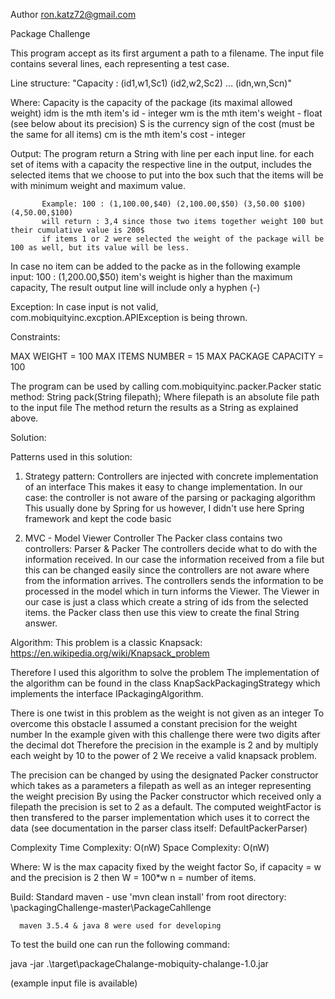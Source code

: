   Author ron.katz72@gmail.com
  
  Package Challenge
  
  This program accept as its first argument a path to a filename.
  The input file contains several lines, each representing a test case.
 
  Line structure: "Capacity : (id1,w1,Sc1) (id2,w2,Sc2) ... (idn,wn,Scn)"
  
  Where: Capacity is the capacity of the package (its maximal allowed weight)
         idm is the mth item's id - integer
         wm  is the mth item's weight - float (see below about its precision)
         S   is the currency sign of the cost (must be the same for all items)
         cm  is the mth item's cost - integer
         
   Output: The program return a String with line per each input line.
   		     for each set of items with a capacity the respective line in the output,
   		     includes the selected items that we choose to put into the box such that
           the items will be with minimum weight and maximum value.
           
           Example: 100 : (1,100.00,$40) (2,100.00,$50) (3,50.00 $100) (4,50.00,$100)
           will return : 3,4 since those two items together weight 100 but their cumulative value is 200$
           if items 1 or 2 were selected the weight of the package will be 100 as well, but its value will be less.
          
   In case no item can be added to the packe
   as in the following example input:
   100 : (1,200.00,$50)
   item's weight is higher than the maximum capacity,
   The result output line will include only a hyphen (-) 
           
   Exception: In case input is not valid, com.mobiquityinc.excption.APIException is being thrown.

   Constraints:
   
   MAX WEIGHT              = 100
 	 MAX ITEMS NUMBER        =  15
 	 MAX PACKAGE CAPACITY    = 100
 
   The program can be used by calling com.mobiquityinc.packer.Packer static method:
 	    String pack(String filepath);
 	 Where filepath is an absolute file path to the input file
   The method return the results as a String as explained above.
    
   Solution:
    
   Patterns used in this solution:
    
   1) Strategy pattern:
    	Controllers are injected with concrete implementation of an interface
    	This makes it easy to change implementation.
    	In our case: the controller is not aware of the parsing or packaging algorithm
    	This usually done by Spring for us however, I didn't use here Spring framework
    	and kept the code basic
    
   2) MVC - Model Viewer Controller
    	The Packer class contains two controllers: Parser & Packer
    	The controllers decide what to do with the information received.
    	In our case the information received from a file but this can be changed easily since the
    	controllers are not aware where from the information arrives.
    	The controllers sends the information to be processed in the model which in turn
    	informs the Viewer. The Viewer in our case is just a class which create a string of ids
    	from the selected items. the Packer class then use this view to create the final String answer.
    
   Algorithm:
    	This problem is a classic Knapsack:
    	https://en.wikipedia.org/wiki/Knapsack_problem
  		
  Therefore I used this algorithm to solve the problem
  The implementation of the algorithm can be found in the class KnapSackPackagingStrategy 
  which implements the interface IPackagingAlgorithm.
  
  There is one twist in this problem as the weight is not given as an integer
  To overcome this obstacle I assumed a constant precision for the weight number
  In the example given with this challenge there were two digits after the decimal dot
  Therefore the precision in the example is 2 and by multiply each weight by 10 to the power of 2
  We receive a valid knapsack problem.
  
  The precision can be changed by using the designated Packer constructor which takes
  as a parameters a filepath as well as an integer representing the weight precision
  By using the Packer constructor which received only a filepath
  the precision is set to 2 as a default.
  The computed weightFactor is then transfered to the parser implementation
  which uses it to correct the data (see documentation in the parser class itself: DefaultPackerParser)
  
  Complexity
  Time  Complexity: O(nW)
  Space Complexity: O(nW)
   
  Where: W is the max capacity fixed by the weight factor
   		   So, if capacity = w and the precision is 2 then W = 100*w
         n = number of items.
   
  Build:
  		Standard maven - use 'mvn clean install' from root directory:
      <your folder>\packagingChallenge-master\PackageCahllenge
  
      maven 3.5.4 & java 8 were used for developing
      
 
  To test the build one can run the following command:
 
  java -jar .\target\packageChalange-mobiquity-chalange-1.0.jar <full file path>
  
  (example input file is available)
